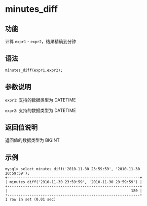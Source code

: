 # minutes_diff

## 功能

计算 `expr1` - `expr2`，结果精确到分钟

## 语法

```Haskell
minutes_diff(expr1,expr2);
```

## 参数说明

`expr1`: 支持的数据类型为 DATETIME

`expr2`: 支持的数据类型为 DATETIME

## 返回值说明

返回值的数据类型为 BIGINT

## 示例

```Plain Text
mysql> select minutes_diff('2010-11-30 23:59:59', '2010-11-30 20:59:59');
+------------------------------------------------------------+
| minutes_diff('2010-11-30 23:59:59', '2010-11-30 20:59:59') |
+------------------------------------------------------------+
|                                                        180 |
+------------------------------------------------------------+
1 row in set (0.01 sec)
```

